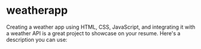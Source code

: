 # weatherapp
Creating a weather app using HTML, CSS, JavaScript, and integrating it with a weather API is a great project to showcase on your resume. Here's a description you can use:
